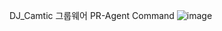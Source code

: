 DJ_Camtic
그룹웨어
PR-Agent Command
![image](https://github.com/user-attachments/assets/92081f3d-54e0-43b3-973d-38f4b5b86f28)

